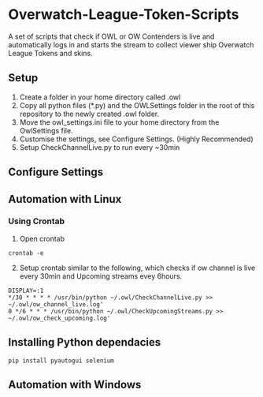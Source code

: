 # Overwatch-League-Token-Scripts
A set of scripts that check if OWL or OW Contenders is live and automatically logs in and starts the stream to collect viewer ship Overwatch League Tokens and skins.
## Setup
1. Create a folder in your home directory called .owl
2. Copy all python files (*.py) and the OWLSettings folder in the root of this repository to the newly created .owl folder.
3. Move the owl_settings.ini file to your home directory from the OwlSettings file.
4. Customise the settings, see Configure Settings. (Highly Recommended)
4. Setup CheckChannelLive.py to run every ~30min

## Configure Settings
## Automation with Linux
### Using Crontab
1. Open crontab
```
crontab -e
```
2. Setup crontab similar to the following, which checks if ow channel is live every 30min and Upcoming streams evey 6hours.
```
DISPLAY=:1
*/30 * * * * /usr/bin/python ~/.owl/CheckChannelLive.py >> ~/.owl/ow_channel_live.log'
0 */6 * * * /usr/bin/python ~/.owl/CheckUpcomingStreams.py >> ~/.owl/ow_check_upcoming.log'
```
## Installing Python dependacies
```
pip install pyautogui selenium
```
## Automation with Windows


